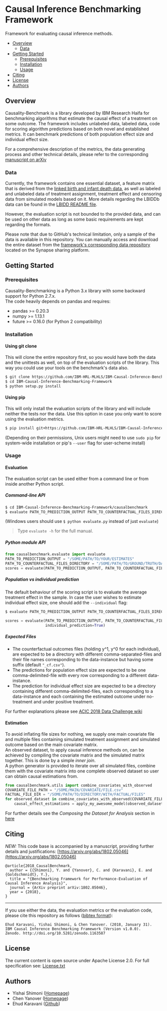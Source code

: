 # Causal Inference Benchmarking Framework
Framework for evaluating causal inference methods.

 - [Overview](#overview)
   - [Data](#data)
 - [Getting Started](#getting-started)
   - [Prerequisites](#prerequisites)
   - [Installation](#installation)
   - [Usage](#usage)
 - [Citing](#citing)
 - [License](#license)
 - [Authors](#authors)

## Overview
Causality-Benchmark is a library developed by IBM Research Haifa for 
benchmarking algorithms that estimate the causal effect of a treatment on 
some outcome. The framework includes unlabeled data, labeled data, code
for scoring algorithm predictions based on both novel and established metrics.
It can benchmark predictions of both
population effect size and individual effect size.

For a comprehensive description of the metrics, the data generating process and other technical details,
please refer to the corresponding 
[manuscript on arXiv](https://arxiv.org/abs/1802.05046)

### Data
Currently, the framework contains one essential dataset, 
a feature matrix that is derived from the 
[linked birth and infant death data](https://www.cdc.gov/nchs/nvss/linked-birth.htm),
as well as labeled and unlabeled data of
treatment assignment, treatment effect and censoring data
from simulated models based on it.
More details regarding the LBIDDb data can be found in the [LBIDD README file](data/LBIDD/README.md).

However, the evaluation script is not bounded to the provided data, 
and can be used on other data as 
long as some basic requirements are kept regarding the formats. 

Please note that due to GitHub's technical limitation, 
only a sample of the data is available in this repository.
You can manually access and download the entire dataset from the
[framework's corresponding data repository](https://www.synapse.org/IBMCausalityData) 
located on the Synapse sharing platform.

## Getting Started
### Prerequisites
Causality-Benchmarking is a Python 3.x library with some backward support for Python 2.7.x.  
The code heavily depends on pandas and requires:
* pandas >= 0.20.3
* numpy >= 1.13.1
* future >= 0.16.0 (for Python 2 compatibility)

### Installation
#### Using git clone
This will clone the entire repository first, so you would have both the data and the unittests as well,
on top of the evaluation scripts of the library. This way you could use your tools on the benchmark's
data also.
```bash
$ git clone https://github.com/IBM-HRL-MLHLS/IBM-Causal-Inference-Benchmarking-Framework.git
$ cd IBM-Causal-Inference-Benchmarking-Framework
$ python setup.py install
```

#### Using pip 
This will only install the evaluation scripts of the library and will include neither the tests
nor the data. Use this option in case you only want to score using the evaluation metrics.
```bash
$ pip install git+https://github.com/IBM-HRL-MLHLS/IBM-Causal-Inference-Benchmarking-Framework.git
```
(Depending on their permissions,
Unix users might need to use `sudo pip` for system-wide installation 
or pip's `--user` flag for user-scheme install)

### Usage
#### Evaluation
The evaluation script can be used either from a command line or from inside another Python
script.  
##### Command-line API
```bash
$ cd IBM-Causal-Inference-Benchmarking-Framework/causalbenchmark
$ evaluate PATH_TO_PREDICTION_OUTPUT PATH_TO_COUNTERFACTUAL_FILES_DIRECTORY
```
(Windows users should use `$ python evaluate.py` instead of just `evaluate`)

> Type `evaluate -h` for the full manual.

##### Python module API
```python
from causalbenchmark.evaluate import evaluate
PATH_TO_PREDICTION_OUTPUT = "/SOME/PATH/TO/YOUR/ESTIMATES" 
PATH_TO_COUNTERFACTUAL_FILES_DIRECTORY = "/SOME/PATH/TO/GROUND/TRUTH/DATA" 
scores = evaluate(PATH_TO_PREDICTION_OUTPUT, PATH_TO_COUNTERFACTUAL_FILES_DIRECTORY)
```

##### Population vs individual prediction
The default behaviour of the scoring script is to evaluate the average treatment effect 
in the sample.
In case the user wishes to estimate individual effect size, one should add the `--individual` flag:
```bash
$ evaluate PATH_TO_PREDICTION_OUTPUT PATH_TO_COUNTERFACTUAL_FILES_DIRECTORY --i
``` 
```python 
scores = evaluate(PATH_TO_PREDICTION_OUTPUT, PATH_TO_COUNTERFACTUAL_FILES_DIRECTORY,
                  individual_prediction=True)
```
##### Expected Files
* The counterfactual outcomes files (holding y^1, y^0 for each individual), are expected to be a
  directory with different comma-separated-files and their file names corresponding to the
  data-instance but having some suffix (default `"_cf.csv"`).
* The predictions for population effect size are expected to be one comma-delimited-file with
  every row corresponding to a different data-instance.
* The prediction for individual effect size are expected to be a directory containing different
  comma-delimited-files, each corresponding to a data-instance and each containing the
  estimated outcome under no-treatment and under positive treatment.

For further explanations please see 
[ACIC 2018 Data Challenge wiki](https://www.synapse.org/#!Synapse:syn11294478/wiki/494272)

#### Estimation
To avoid inflating file sizes for nothing, 
we supply one main covariate file and multiple files containing simulated treatment 
assignment and simulated outcome based on the main covariate matrix.    
An observed dataset, to apply causal inference methods on, can be achieved by compiling 
the covariate matrix and the simulated matrix together. This is done by a simple 
*inner join*.  
A python generator is provided to iterate over all simulated files, combine them with
the covariate matrix into one complete observed dataset so user can obtain causal estimations
from.
```python
from causalbenchmark.utils import combine_covariates_with_observed
COVARIATE_FILE_PATH = "/SOME/MAIN/COVARIATE/FILE.csv"
FACTUAL_FILE_DIR = "/SOME/PATH/TO/DIRECTORY/WITH/FACTUAL/FILES"
for observed_dataset in combine_covariates_with_observed(COVARIATE_FILE_PATH,FACTUAL_FILE_DIR):
    causal_effect_estimations = apply_my_awesome_model(observed_dataset)
```
 For further details see the *Composing the Dataset for Analysis* section in 
 [here](https://www.synapse.org/#!Synapse:syn11738767/wiki/512854)
 
## Citing
*NEW:* This code base is accompanied by a manuscript, providing further details and justifications:
[https://arxiv.org/abs/1802.05046](https://arxiv.org/abs/1802.05046)
```
@article{2018_CausalBenchmark,
  author = {{Shimoni}, Y. and {Yanover}, C. and {Karavani}, E. and {Goldschmnidt}, Y.},
  title = "{Benchmarking Framework for Performance-Evaluation of Causal Inference Analysis}",
  journal = {ArXiv preprint arXiv:1802.05046},
  year = {2018},
}
```

----------------

If you use either the data, the evaluation metrics or the evaluation code, please cite this
repository as follows ([bibtex format](https://zenodo.org/record/1163587/export/hx#.WnHnPq6WY-U)):
```
Ehud Karavani, Yishai Shimoni, & Chen Yanover. (2018, January 31). 
IBM Causal Inference Benchmarking Framework (Version v1.0.0). 
Zenodo. http://doi.org/10.5281/zenodo.1163587
```

## License
The current content is open source under Apache License 2.0. For full specification see: 
[License.txt](License.txt)

## Authors
* Yishai Shimoni ([Homepage](http://researcher.watson.ibm.com/researcher/view.php?person=il-YISHAIS))
* Chen Yanover ([Homepage](http://researcher.watson.ibm.com/researcher/view.php?person=il-CHENY))
* Ehud Karavani ([Github](https://github.com/ehudkr))
 
